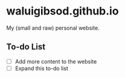 # waluigibsod.github.io
My (small and raw) personal website.
## To-do List
- [ ] Add more content to the website
- [ ] Expand this to-do list